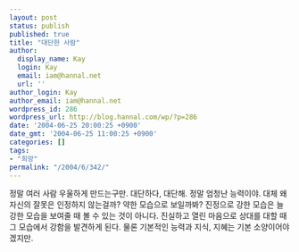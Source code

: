 ```yaml
---
layout: post
status: publish
published: true
title: "대단한 사람"
author:
  display_name: Kay
  login: Kay
  email: iam@hannal.net
  url: ''
author_login: Kay
author_email: iam@hannal.net
wordpress_id: 286
wordpress_url: http://blog.hannal.com/wp/?p=286
date: '2004-06-25 20:00:25 +0900'
date_gmt: '2004-06-25 11:00:25 +0900'
categories: []
tags:
- "희망"
permalink: "/2004/6/342/"
---
```

<p>정말 여러 사람 우울하게 만드는구만. 대단하다, 대단해. 정말 엄청난 능력이야. 대체 왜 자신의 잘못은 인정하지 않는걸까? 약한 모습으로 보일까봐? 진정으로 강한 모습은 늘 강한 모습을 보여줄 때 볼 수 있는 것이 아니다. 진실하고 열린 마음으로 상대를 대할 때 그 모습에서 강함을 발견하게 된다. 물론 기본적인 능력과 지식, 지혜는 기본 소양이어야겠지만.</p>
